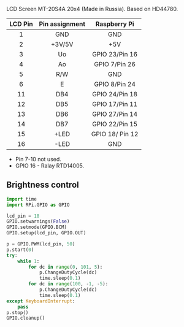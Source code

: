LCD Screen MT-20S4A 20x4 (Made in Russia). Based on HD44780.

| LCD Pin| Pin assignment | Raspberry Pi   |
|:---:|:-----------------:|:--------------:|
| 1  | GND                |            GND |
| 2  | +3V/5V             |           +5V  |
| 3  | Uo                 | GPIO 23/Pin 16 |
| 4  | Ao                 | GPIO 7/Pin 26  |
| 5  | R/W                |            GND |
| 6  | E                  |  GPIO 8/Pin 24 |
| 11 | DB4                | GPIO 24/Pin 18 |
| 12 | DB5                | GPIO 17/Pin 11 |
| 13 | DB6                | GPIO 27/Pin 14 |
| 14 | DB7                | GPIO 22/Pin 15 |
| 15 | +LED               | GPIO 18/ Pin 12|
| 16 | -LED               |           GND  |

* Pin 7-10 not used.
* GPIO 16 - Ralay RTD14005.

## Brightness control
```python
import time
import RPi.GPIO as GPIO

lcd_pin = 18
GPIO.setwarnings(False)
GPIO.setmode(GPIO.BCM)
GPIO.setup(lcd_pin, GPIO.OUT)

p = GPIO.PWM(lcd_pin, 50)
p.start(0)
try:
    while 1:
        for dc in range(0, 101, 5):
            p.ChangeDutyCycle(dc)
            time.sleep(0.1)
        for dc in range(100, -1, -5):
            p.ChangeDutyCycle(dc)
            time.sleep(0.1)
except KeyboardInterrupt:
    pass
p.stop()
GPIO.cleanup()
```
